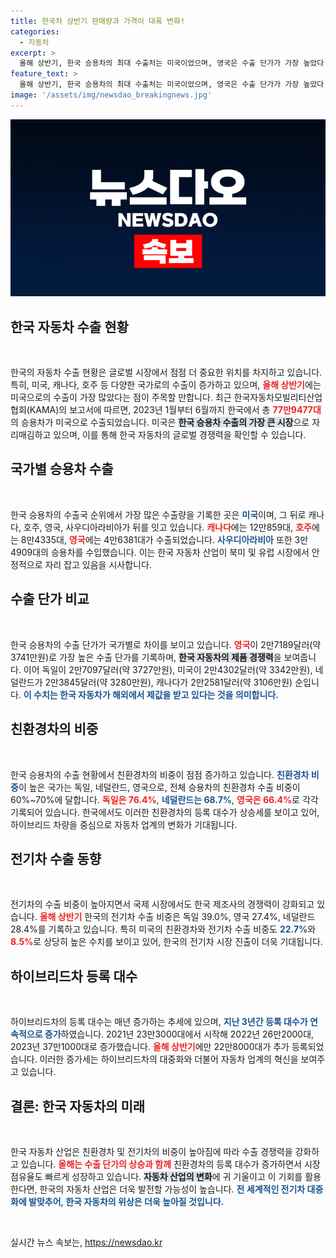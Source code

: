 ```yaml
---
title: 한국차 상반기 판매량과 가격이 대폭 변화!
categories:
  - 자동차
excerpt: >
  올해 상반기, 한국 승용차의 최대 수출처는 미국이었으며, 영국은 수출 단가가 가장 높았다. 친환경차 비중이 높아지고 있는 가운데, 현대차와 기아는 유럽 시장에서 강력한 성과를 내고 있다.
feature_text: >
  올해 상반기, 한국 승용차의 최대 수출처는 미국이었으며, 영국은 수출 단가가 가장 높았다. 친환경차 비중이 높아지고 있는 가운데, 현대차와 기아는 유럽 시장에서 강력한 성과를 내고 있다.
image: '/assets/img/newsdao_breakingnews.jpg'
---
```


<p><img src="/assets/img/newsdao_breakingnews.jpg" alt="flaretime 속보" /></p>

<h2 data-ke-size="size26">한국 자동차 수출 현황</h2>

<p data-ke-size="size16">&nbsp;</p>

<p>한국의 자동차 수출 현황은 글로벌 시장에서 점점 더 중요한 위치를 차지하고 있습니다. 특히, 미국, 캐나다, 호주 등 다양한 국가로의 수출이 증가하고 있으며, <b><span style="color: #ee2323;">올해 상반기</span></b>에는 미국으로의 수출이 가장 많았다는 점이 주목할 만합니다. 최근 한국자동차모빌리티산업협회(KAMA)의 보고서에 따르면, 2023년 1월부터 6월까지 한국에서 총 <b><span style="color: #ee2323;">77만9477대</span></b>의 승용차가 미국으로 수출되었습니다. 미국은 <b><span style="background-color: #21538527;">한국 승용차 수출의 가장 큰 시장</span></b>으로 자리매김하고 있으며, 이를 통해 한국 자동차의 글로벌 경쟁력을 확인할 수 있습니다.</p>

<h2 data-ke-size="size26">국가별 승용차 수출</h2>

<p data-ke-size="size16">&nbsp;</p>

<p>한국 승용차의 수출국 순위에서 가장 많은 수출량을 기록한 곳은 <b><span style="color: #1a5490;">미국</span></b>이며, 그 뒤로 캐나다, 호주, 영국, 사우디아라비아가 뒤를 잇고 있습니다. <b><span style="color: #ee2323;">캐나다</span></b>에는 12만859대, <b><span style="color: #ee2323;">호주</span></b>에는 8만4335대, <b><span style="color: #ee2323;">영국</span></b>에는 4만6381대가 수출되었습니다. <b><span style="color: #1a5490;">사우디아라비아</span></b> 또한 3만4909대의 승용차를 수입했습니다. 이는 한국 자동차 산업이 북미 및 유럽 시장에서 안정적으로 자리 잡고 있음을 시사합니다.</p>

<h2 data-ke-size="size26">수출 단가 비교</h2>

<p data-ke-size="size16">&nbsp;</p>

<p>한국 승용차의 수출 단가가 국가별로 차이를 보이고 있습니다. <b><span style="color: #ee2323;">영국</span></b>이 2만7189달러(약 3741만원)로 가장 높은 수출 단가를 기록하며, <b><span style="background-color: #21538527;">한국 자동차의 제품 경쟁력</span></b>을 보여줍니다. 이어 독일이 2만7097달러(약 3727만원), 미국이 2만4302달러(약 3342만원), 네덜란드가 2만3845달러(약 3280만원), 캐나다가 2만2581달러(약 3106만원) 순입니다. <b><span style="color: #1a5490;">이 수치는 한국 자동차가 해외에서 제값을 받고 있다는 것을 의미합니다.</span></b></p>

<h2 data-ke-size="size26">친환경차의 비중</h2>

<p data-ke-size="size16">&nbsp;</p>

<p>한국 승용차의 수출 현황에서 친환경차의 비중이 점점 증가하고 있습니다. <b><span style="color: #1a5490;">친환경차 비중</span></b>이 높은 국가는 독일, 네덜란드, 영국으로, 전체 승용차의 친환경차 수출 비중이 60%~70%에 달합니다. <b><span style="color: #ee2323;">독일은 76.4%</span></b>, <b><span style="color: #1a5490;">네덜란드는 68.7%</span></b>, <b><span style="color: #ee2323;">영국은 66.4%</span></b>로 각각 기록되어 있습니다. 한국에서도 이러한 친환경차의 등록 대수가 상승세를 보이고 있어, 하이브리드 차량을 중심으로 자동차 업계의 변화가 기대됩니다.</p>

<h2 data-ke-size="size26">전기차 수출 동향</h2>

<p data-ke-size="size16">&nbsp;</p>

<p>전기차의 수출 비중이 높아지면서 국제 시장에서도 한국 제조사의 경쟁력이 강화되고 있습니다. <b><span style="color: #ee2323;">올해 상반기</span></b> 한국의 전기차 수출 비중은 독일 39.0%, 영국 27.4%, 네덜란드 28.4%를 기록하고 있습니다. 특히 미국의 친환경차와 전기차 수출 비중도 <b><span style="color: #1a5490;">22.7%</b></span>와 <b><span style="color: #ee2323;">8.5%</b></span>로 상당히 높은 수치를 보이고 있어, 한국의 전기차 시장 진출이 더욱 기대됩니다.</p>

<h2 data-ke-size="size26">하이브리드차 등록 대수</h2>

<p data-ke-size="size16">&nbsp;</p>

<p>하이브리드차의 등록 대수는 매년 증가하는 추세에 있으며, <b><span style="color: #1a5490;">지난 3년간 등록 대수가 연속적으로 증가</span></b>하였습니다. 2021년 23만3000대에서 시작해 2022년 26만2000대, 2023년 37만1000대로 증가했습니다. <b><span style="color: #ee2323;">올해 상반기</span></b>에만 22만8000대가 추가 등록되었습니다. 이러한 증가세는 하이브리드차의 대중화와 더불어 자동차 업계의 혁신을 보여주고 있습니다.</p>

<h2 data-ke-size="size26">결론: 한국 자동차의 미래</h2>

<p data-ke-size="size16">&nbsp;</p>

<p>한국 자동차 산업은 친환경차 및 전기차의 비중이 높아짐에 따라 수출 경쟁력을 강화하고 있습니다. <b><span style="color: #ee2323;">올해는 수출 단가의 상승과 함께</span></b> 친환경차의 등록 대수가 증가하면서 시장 점유율도 빠르게 성장하고 있습니다. <b><span style="background-color: #21538527;">자동차 산업의 변화</span></b>에 귀 기울이고 이 기회를 활용한다면, 한국의 자동차 산업은 더욱 발전할 가능성이 높습니다. <b><span style="color: #1a5490;">전 세계적인 전기차 대중화에 발맞추어, 한국 자동차의 위상은 더욱 높아질 것입니다.</span></b></p>

<p data-ke-size="size16">&nbsp;</p>
실시간 뉴스 속보는, <a href="https://newsdao.kr" rel="dofollow">https://newsdao.kr</a>


